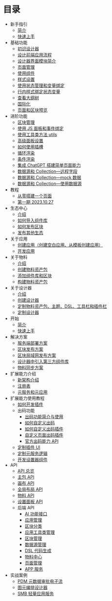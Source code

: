 # 目录

- 新手指引
  - [简介](./新手指引/简介.md)
  - [快速上手](./新手指引/快速上手.md)
- 基础功能
  - [初识设计器](./基础功能/初识设计器.md)
  - [设计前端应用流程](./基础功能/设计前端应用流程.md)
  - [设计器界面模块简介](./基础功能/设计器界面模块简介.md)
  - [页面管理](./基础功能/页面管理.md)
  - [使用组件](./基础功能/使用组件.md)
  - [样式设置](./基础功能/样式设置.md)
  - [使用状态管理和变量绑定](./基础功能/使用状态管理和变量绑定.md)
  - [行内样式绑定状态变量](./基础功能/行内样式绑定状态变量.md)
  - [查看大纲树](./基础功能/查看大纲树.md)
  - [国际化](./基础功能/国际化.md)
  - [页面和区块预览](./基础功能/页面和区块预览.md)
- 进阶功能
  - [区块管理](./进阶功能/区块管理.md)
  - [使用 JS 面板和事件绑定](./进阶功能/使用JS面板和事件绑定.md)
  - [使用工具类方法 utils](./进阶功能/使用工具类方法%20utils.md)
  - [高级面板设置](./进阶功能/高级面板设置.md)
  - [如何使用插槽](./进阶功能/如何使用插槽.md)
  - [循环渲染](./进阶功能/循环渲染.md)
  - [条件渲染](./进阶功能/条件渲染.md)
  - [集成 ChatGPT 搭建简单页面能力](./进阶功能/集成ChatGPT搭建简单页面能力.md)
  - [数据源和 Collection—远程字段](./进阶功能/数据源和Collection—远程字段.md)
  - [数据源和 Collection—mock 数据](./进阶功能/数据源和Collection—mock数据.md)
  - [数据源和 Collection—使用数据源](./进阶功能/数据源和Collection—使用数据源.md)
- 教程
  - [从零搭建一个页面](./教程/从零搭建一个页面.md)
  - [第一期 2023.10.27](./教程/第一期2023.10.27.md)
- 生态中心
  - [介绍](./生态中心/介绍.md)
  - [如何导入组件库](./生态中心/如何导入组件库.md)
  - [如何发布区块](./生态中心/如何发布区块.md)
  - [发布其他生态](./生态中心/发布其他生态.md)
- 关于应用
  - [创建应用（创建空白应用、从模板创建应用）](./关于应用/创建应用（创建空白应用、从模板创建应用）.md)
  - [开发应用](./关于应用/开发应用.md)
- 关于物料
  - [介绍](./关于物料/介绍.md)
  - [创建物料资产包](./关于物料/创建物料资产包.md)
  - [添加组件库和区块](./关于物料/添加组件库和区块.md)
  - [构建物料资产包](./关于物料/构建物料资产包.md)
- 关于设计器
  - [介绍](./关于设计器/介绍.md)
  - [创建设计器](./关于设计器/创建设计器.md)
  - [定制物料资产包、主题、DSL、工具栏和插件栏](./关于设计器/定制物料资产包、主题、DSL、工具栏和插件栏.md)
  - [定制设计器](./关于设计器/定制设计器.md)
- 开始
  - [简介](./开始/简介.md)
  - [快速上手](./开始/快速上手.md)
- 解决方案
  - [服务端部署方案](./解决方案/服务端部署方案.md)
  - [区块发布方案](./解决方案/区块发布方案.md)
  - [区块局域网发布方案](./解决方案/区块局域网发布方案.md)
  - [设计器中引入第三方组件库](./解决方案/设计器中引入第三方组件库.md)
  - [物料同步方案](./解决方案/物料同步方案.md)
- 扩展能力介绍
  - [新架构介绍](./扩展能力介绍/新架构介绍.md)
  - [注册表](./扩展能力介绍/注册表.md)
  - [元服务和元应用](./扩展能力介绍/元服务和元应用.md)
- 扩展能力使用教程
  - [如何开发插件](./扩展能力使用教程/如何开发插件.md)
  - 出码功能
    - [出码功能简介与使用](./扩展能力使用教程/出码功能/出码功能简介与使用.md)
    - [如何自定义出码](./扩展能力使用教程/出码功能/如何自定义出码.md)
    - [如何自定义出码插件](./扩展能力使用教程/出码功能/如何自定义出码插件.md)
    - [自定义页面出码插件](./扩展能力使用教程/出码功能/自定义页面出码插件.md)
    - [官方出码能力 API](./扩展能力使用教程/出码功能/官方出码能力API.md)
  - [定制插件 UI](./扩展能力使用教程/定制插件UI.md)
  - [定制元服务逻辑](./扩展能力使用教程/定制元服务逻辑.md)
  - [开发设置器组件](./扩展能力使用教程/开发设置器组件.md)
- API
  - [API 总览](./API/API总览.md)
  - [主包 API](./API/主包API.md)
  - [画布 API](./API/画布API.md)
  - [全局布局 API](./API/全局布局API.md)
  - [物料 API](./API/物料API.md)
  - [设置面板 API](./API/设置面板API.md)
  - 后端 API
    - [AI 功能接口](./API/后端API/AI功能接口.md)
    - [应用管理](./API/后端API/应用管理.md)
    - [区块分类](./API/后端API/区块分类.md)
    - [应用工具类管理](./API/后端API/应用工具类管理.md)
    - [区块管理](./API/后端API/区块管理.md)
    - [数据源管理](./API/后端API/数据源管理.md)
    - [DSL 代码生成](./API/后端API/DSL代码生成.md)
    - [物料中心](./API/后端API/物料中心.md)
    - [页面管理](./API/后端API/页面管理.md)
    - [APP 服务](./API/后端API/APP服务.md)
- 实战案例
  - [PDM 元数据审批电子流](./实战案例/PDM元数据审批电子流.md)
  - [图元编排设计器](./实战案例/图元编排设计器.md)
  - [SMB 轻量应用服务](./实战案例/SMB轻量应用服务.md)
